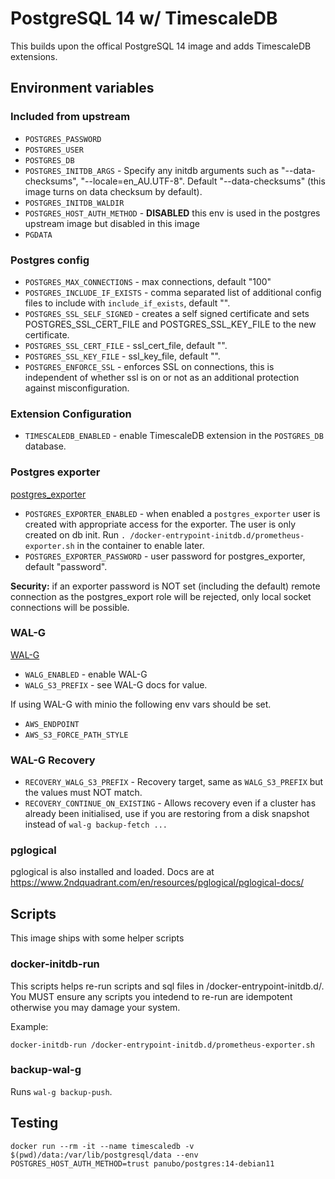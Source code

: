 # PostgreSQL 14 w/ TimescaleDB

This builds upon the offical PostgreSQL 14 image and adds TimescaleDB extensions.

## Environment variables

### Included from upstream

- `POSTGRES_PASSWORD`
- `POSTGRES_USER`
- `POSTGRES_DB`
- `POSTGRES_INITDB_ARGS` - Specify any initdb arguments such as "--data-checksums", "--locale=en_AU.UTF-8". Default "--data-checksums" (this image turns on data checksum by default).
- `POSTGRES_INITDB_WALDIR`
- `POSTGRES_HOST_AUTH_METHOD` - **DISABLED** this env is used in the postgres upstream image but disabled in this image
- `PGDATA`

### Postgres config

- `POSTGRES_MAX_CONNECTIONS` - max connections, default "100"
- `POSTGRES_INCLUDE_IF_EXISTS` - comma separated list of additional config files to include with `include_if_exists`, default "".
- `POSTGRES_SSL_SELF_SIGNED` - creates a self signed certificate and sets POSTGRES_SSL_CERT_FILE and POSTGRES_SSL_KEY_FILE to the new certificate.
- `POSTGRES_SSL_CERT_FILE` - ssl_cert_file, default "".
- `POSTGRES_SSL_KEY_FILE` - ssl_key_file, default "".
- `POSTGRES_ENFORCE_SSL` - enforces SSL on connections, this is independent of whether ssl is on or not as an additional protection against misconfiguration.

### Extension Configuration

- `TIMESCALEDB_ENABLED` - enable TimescaleDB extension in the `POSTGRES_DB` database.

### Postgres exporter

[postgres_exporter](https://github.com/wrouesnel/postgres_exporter)

- `POSTGRES_EXPORTER_ENABLED` - when enabled a `postgres_exporter` user is created with appropriate access for the exporter. The user is only created on db init. Run `. /docker-entrypoint-initdb.d/prometheus-exporter.sh` in the container to enable later.
- `POSTGRES_EXPORTER_PASSWORD` - user password for postgres_exporter, default "password".

**Security:** if an exporter password is NOT set (including the default) remote connection as the postgres_export role will be rejected, only local socket connections will be possible.

### WAL-G

[WAL-G](https://github.com/wal-g/wal-g)

- `WALG_ENABLED` - enable WAL-G
- `WALG_S3_PREFIX` - see WAL-G docs for value.

If using WAL-G with minio the following env vars should be set.

- `AWS_ENDPOINT`
- `AWS_S3_FORCE_PATH_STYLE`

### WAL-G Recovery

- `RECOVERY_WALG_S3_PREFIX` - Recovery target, same as `WALG_S3_PREFIX` but the values must NOT match.
- `RECOVERY_CONTINUE_ON_EXISTING` - Allows recovery even if a cluster has already been initialised, use if you are restoring from a disk snapshot instead of `wal-g backup-fetch ...`

### pglogical

pglogical is also installed and loaded. Docs are at https://www.2ndquadrant.com/en/resources/pglogical/pglogical-docs/

## Scripts

This image ships with some helper scripts

### docker-initdb-run

This scripts helps re-run scripts and sql files in /docker-entrypoint-initdb.d/. You MUST ensure any scripts you intedend to re-run are idempotent otherwise you may damage your system.

Example:

```
docker-initdb-run /docker-entrypoint-initdb.d/prometheus-exporter.sh
```

### backup-wal-g

Runs `wal-g backup-push`.

## Testing

```
docker run --rm -it --name timescaledb -v $(pwd)/data:/var/lib/postgresql/data --env POSTGRES_HOST_AUTH_METHOD=trust panubo/postgres:14-debian11
```
